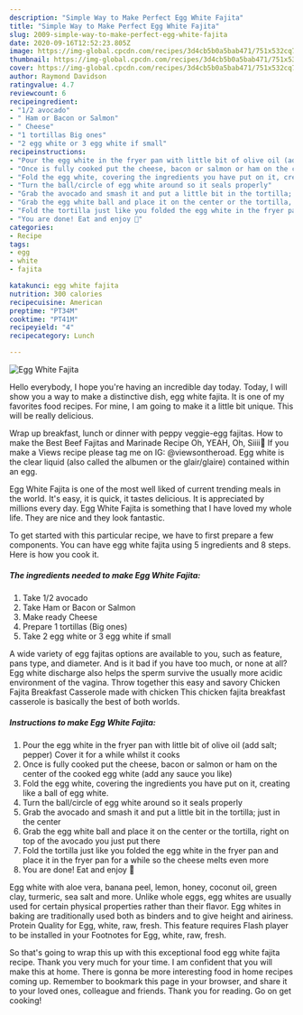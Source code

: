 ```yaml
---
description: "Simple Way to Make Perfect Egg White Fajita"
title: "Simple Way to Make Perfect Egg White Fajita"
slug: 2009-simple-way-to-make-perfect-egg-white-fajita
date: 2020-09-16T12:52:23.805Z
image: https://img-global.cpcdn.com/recipes/3d4cb5b0a5bab471/751x532cq70/egg-white-fajita-recipe-main-photo.jpg
thumbnail: https://img-global.cpcdn.com/recipes/3d4cb5b0a5bab471/751x532cq70/egg-white-fajita-recipe-main-photo.jpg
cover: https://img-global.cpcdn.com/recipes/3d4cb5b0a5bab471/751x532cq70/egg-white-fajita-recipe-main-photo.jpg
author: Raymond Davidson
ratingvalue: 4.7
reviewcount: 6
recipeingredient:
- "1/2 avocado"
- " Ham or Bacon or Salmon"
- " Cheese"
- "1 tortillas Big ones"
- "2 egg white or 3 egg white if small"
recipeinstructions:
- "Pour the egg white in the fryer pan with little bit of olive oil (add salt; pepper) Cover it for a while whilst it cooks"
- "Once is fully cooked put the cheese, bacon or salmon or ham on the center of the cooked egg white (add any sauce you like)"
- "Fold the egg white, covering the ingredients you have put on it, creating like a ball of egg white."
- "Turn the ball/circle of egg white around so it seals properly"
- "Grab the avocado and smash it and put a little bit in the tortilla; just in the center"
- "Grab the egg white ball and place it on the center or the tortilla, right on top of the avocado you just put there"
- "Fold the tortilla just like you folded the egg white in the fryer pan and place it in the fryer pan for a while so the cheese melts even more"
- "You are done! Eat and enjoy 💜"
categories:
- Recipe
tags:
- egg
- white
- fajita

katakunci: egg white fajita 
nutrition: 300 calories
recipecuisine: American
preptime: "PT34M"
cooktime: "PT41M"
recipeyield: "4"
recipecategory: Lunch

---
```



![Egg White Fajita](https://img-global.cpcdn.com/recipes/3d4cb5b0a5bab471/751x532cq70/egg-white-fajita-recipe-main-photo.jpg)

Hello everybody, I hope you're having an incredible day today. Today, I will show you a way to make a distinctive dish, egg white fajita. It is one of my favorites food recipes. For mine, I am going to make it a little bit unique. This will be really delicious.

Wrap up breakfast, lunch or dinner with peppy veggie-egg fajitas. How to make the Best Beef Fajitas and Marinade Recipe Oh, YEAH, Oh, Siiii🤗 If you make a Views recipe please tag me on IG: @viewsontheroad. Egg white is the clear liquid (also called the albumen or the glair/glaire) contained within an egg.

Egg White Fajita is one of the most well liked of current trending meals in the world. It's easy, it is quick, it tastes delicious. It is appreciated by millions every day. Egg White Fajita is something that I have loved my whole life. They are nice and they look fantastic.


To get started with this particular recipe, we have to first prepare a few components. You can have egg white fajita using 5 ingredients and 8 steps. Here is how you cook it.

<!--inarticleads1-->

##### The ingredients needed to make Egg White Fajita:

1. Take 1/2 avocado
1. Take  Ham or Bacon or Salmon
1. Make ready  Cheese
1. Prepare 1 tortillas (Big ones)
1. Take 2 egg white or 3 egg white if small


A wide variety of egg fajitas options are available to you, such as feature, pans type, and diameter. And is it bad if you have too much, or none at all? Egg white discharge also helps the sperm survive the usually more acidic environment of the vagina. Throw together this easy and savory Chicken Fajita Breakfast Casserole made with chicken This chicken fajita breakfast casserole is basically the best of both worlds. 

<!--inarticleads2-->

##### Instructions to make Egg White Fajita:

1. Pour the egg white in the fryer pan with little bit of olive oil (add salt; pepper) Cover it for a while whilst it cooks
1. Once is fully cooked put the cheese, bacon or salmon or ham on the center of the cooked egg white (add any sauce you like)
1. Fold the egg white, covering the ingredients you have put on it, creating like a ball of egg white.
1. Turn the ball/circle of egg white around so it seals properly
1. Grab the avocado and smash it and put a little bit in the tortilla; just in the center
1. Grab the egg white ball and place it on the center or the tortilla, right on top of the avocado you just put there
1. Fold the tortilla just like you folded the egg white in the fryer pan and place it in the fryer pan for a while so the cheese melts even more
1. You are done! Eat and enjoy 💜


Egg white with aloe vera, banana peel, lemon, honey, coconut oil, green clay, turmeric, sea salt and more. Unlike whole eggs, egg whites are usually used for certain physical properties rather than their flavor. Egg whites in baking are traditionally used both as binders and to give height and airiness. Protein Quality for Egg, white, raw, fresh. This feature requires Flash player to be installed in your Footnotes for Egg, white, raw, fresh. 

So that's going to wrap this up with this exceptional food egg white fajita recipe. Thank you very much for your time. I am confident that you will make this at home. There is gonna be more interesting food in home recipes coming up. Remember to bookmark this page in your browser, and share it to your loved ones, colleague and friends. Thank you for reading. Go on get cooking!
